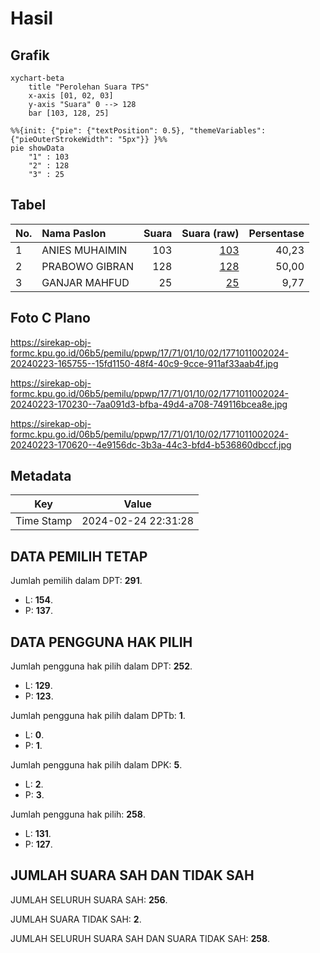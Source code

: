 # Hasil

## Grafik

```mermaid
xychart-beta
    title "Perolehan Suara TPS"
    x-axis [01, 02, 03]
    y-axis "Suara" 0 --> 128
    bar [103, 128, 25]
```

```mermaid
%%{init: {"pie": {"textPosition": 0.5}, "themeVariables": {"pieOuterStrokeWidth": "5px"}} }%%
pie showData
    "1" : 103
    "2" : 128
    "3" : 25
```

## Tabel

| No. | Nama Paslon    | Suara | Suara (raw) | Persentase |
|:--- |:-------------- | -----:| -----------:| ----------:|
| 1   | ANIES MUHAIMIN | 103   | [103][p-1]  | 40,23      |
| 2   | PRABOWO GIBRAN | 128   | [128][p-2]  | 50,00      |
| 3   | GANJAR MAHFUD  | 25    | [25][p-3]   | 9,77       |


[p-1]: https://github.com/gigit-pemilu/pemilu-2024-17-bengkulu/blob/main/pilpres/hitung-suara/sub/17-bengkulu/sub/71-kota-bengkulu/sub/01-selebar/sub/1002-sukarami/sub/024-tps/sub/paslon-1.txt
[p-2]: https://github.com/gigit-pemilu/pemilu-2024-17-bengkulu/blob/main/pilpres/hitung-suara/sub/17-bengkulu/sub/71-kota-bengkulu/sub/01-selebar/sub/1002-sukarami/sub/024-tps/sub/paslon-2.txt
[p-3]: https://github.com/gigit-pemilu/pemilu-2024-17-bengkulu/blob/main/pilpres/hitung-suara/sub/17-bengkulu/sub/71-kota-bengkulu/sub/01-selebar/sub/1002-sukarami/sub/024-tps/sub/paslon-3.txt

## Foto C Plano

https://sirekap-obj-formc.kpu.go.id/06b5/pemilu/ppwp/17/71/01/10/02/1771011002024-20240223-165755--15fd1150-48f4-40c9-9cce-911af33aab4f.jpg

https://sirekap-obj-formc.kpu.go.id/06b5/pemilu/ppwp/17/71/01/10/02/1771011002024-20240223-170230--7aa091d3-bfba-49d4-a708-749116bcea8e.jpg

https://sirekap-obj-formc.kpu.go.id/06b5/pemilu/ppwp/17/71/01/10/02/1771011002024-20240223-170620--4e9156dc-3b3a-44c3-bfd4-b536860dbccf.jpg


## Metadata

| Key        | Value               |
| ---------- | ------------------- |
| Time Stamp | 2024-02-24 22:31:28 |


## DATA PEMILIH TETAP

Jumlah pemilih dalam DPT: **291**.
 * L: **154**.
 * P: **137**.

## DATA PENGGUNA HAK PILIH

Jumlah pengguna hak pilih dalam DPT: **252**.
 * L: **129**.
 * P: **123**.

Jumlah pengguna hak pilih dalam DPTb: **1**.
 * L: **0**.
 * P: **1**.

Jumlah pengguna hak pilih dalam DPK: **5**.
 * L: **2**.
 * P: **3**.

Jumlah pengguna hak pilih: **258**.
 * L: **131**.
 * P: **127**.

## JUMLAH SUARA SAH DAN TIDAK SAH

JUMLAH SELURUH SUARA SAH: **256**.

JUMLAH SUARA TIDAK SAH: **2**.

JUMLAH SELURUH SUARA SAH DAN SUARA TIDAK SAH: **258**.


